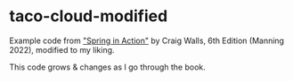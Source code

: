 # taco-cloud-modified

Example code from ["Spring in Action"](https://www.manning.com/books/spring-in-action-sixth-edition) by Craig Walls, 6th Edition (Manning 2022), modified to my liking.

This code grows & changes as I go through the book.



